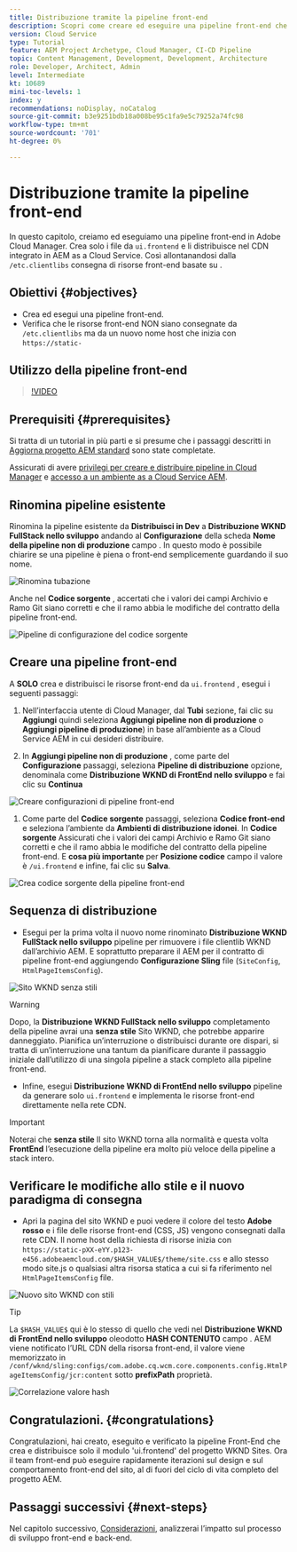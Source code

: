 ```yaml
---
title: Distribuzione tramite la pipeline front-end
description: Scopri come creare ed eseguire una pipeline front-end che crea risorse front-end e distribuisce alla rete CDN integrata in AEM as a Cloud Service.
version: Cloud Service
type: Tutorial
feature: AEM Project Archetype, Cloud Manager, CI-CD Pipeline
topic: Content Management, Development, Development, Architecture
role: Developer, Architect, Admin
level: Intermediate
kt: 10689
mini-toc-levels: 1
index: y
recommendations: noDisplay, noCatalog
source-git-commit: b3e9251bdb18a008be95c1fa9e5c79252a74fc98
workflow-type: tm+mt
source-wordcount: '701'
ht-degree: 0%

---
```



# Distribuzione tramite la pipeline front-end

In questo capitolo, creiamo ed eseguiamo una pipeline front-end in Adobe Cloud Manager. Crea solo i file da `ui.frontend` e li distribuisce nel CDN integrato in AEM as a Cloud Service. Così allontanandosi dalla  `/etc.clientlibs` consegna di risorse front-end basate su .


## Obiettivi {#objectives}

* Crea ed esegui una pipeline front-end.
* Verifica che le risorse front-end NON siano consegnate da `/etc.clientlibs` ma da un nuovo nome host che inizia con `https://static-`

## Utilizzo della pipeline front-end

>[!VIDEO](https://video.tv.adobe.com/v/3409420?quality=12&learn=on)

## Prerequisiti {#prerequisites}

Si tratta di un tutorial in più parti e si presume che i passaggi descritti in [Aggiorna progetto AEM standard](./update-project.md) sono state completate.

Assicurati di avere [privilegi per creare e distribuire pipeline in Cloud Manager](https://experienceleague.adobe.com/docs/experience-manager-cloud-manager/content/requirements/users-and-roles.html?lang=en#role-definitions) e [accesso a un ambiente as a Cloud Service AEM](https://experienceleague.adobe.com/docs/experience-manager-cloud-service/content/implementing/using-cloud-manager/manage-environments.html).

## Rinomina pipeline esistente

Rinomina la pipeline esistente da __Distribuisci in Dev__ a  __Distribuzione WKND FullStack nello sviluppo__ andando al __Configurazione__ della scheda __Nome della pipeline non di produzione__ campo . In questo modo è possibile chiarire se una pipeline è piena o front-end semplicemente guardando il suo nome.

![Rinomina tubazione](assets/fullstack-wknd-deploy-dev-pipeline.png)


Anche nel __Codice sorgente__ , accertati che i valori dei campi Archivio e Ramo Git siano corretti e che il ramo abbia le modifiche del contratto della pipeline front-end.

![Pipeline di configurazione del codice sorgente](assets/fullstack-wknd-source-code-config.png)


## Creare una pipeline front-end

A __SOLO__ crea e distribuisci le risorse front-end da `ui.frontend` , esegui i seguenti passaggi:

1. Nell’interfaccia utente di Cloud Manager, dal __Tubi__ sezione, fai clic su __Aggiungi__ quindi seleziona __Aggiungi pipeline non di produzione__ o __Aggiungi pipeline di produzione__) in base all’ambiente as a Cloud Service AEM in cui desideri distribuire.

1. In __Aggiungi pipeline non di produzione__ , come parte del __Configurazione__ passaggi, seleziona __Pipeline di distribuzione__ opzione, denominala come __Distribuzione WKND di FrontEnd nello sviluppo__ e fai clic su __Continua__

![Creare configurazioni di pipeline front-end](assets/create-frontend-pipeline-configs.png)

1. Come parte del __Codice sorgente__ passaggi, seleziona __Codice front-end__ e seleziona l’ambiente da __Ambienti di distribuzione idonei__. In __Codice sorgente__ Assicurati che i valori dei campi Archivio e Ramo Git siano corretti e che il ramo abbia le modifiche del contratto della pipeline front-end.
E __cosa più importante__ per __Posizione codice__ campo il valore è `/ui.frontend` e infine, fai clic su __Salva__.

![Crea codice sorgente della pipeline front-end](assets/create-frontend-pipeline-source-code.png)


## Sequenza di distribuzione

* Esegui per la prima volta il nuovo nome rinominato __Distribuzione WKND FullStack nello sviluppo__ pipeline per rimuovere i file clientlib WKND dall’archivio AEM. E soprattutto preparare il AEM per il contratto di pipeline front-end aggiungendo __Configurazione Sling__ file (`SiteConfig`, `HtmlPageItemsConfig`).

![Sito WKND senza stili](assets/unstyled-wknd-site.png)

>[!WARNING]
>
>Dopo, la __Distribuzione WKND FullStack nello sviluppo__ completamento della pipeline avrai una __senza stile__ Sito WKND, che potrebbe apparire danneggiato. Pianifica un’interruzione o distribuisci durante ore dispari, si tratta di un’interruzione una tantum da pianificare durante il passaggio iniziale dall’utilizzo di una singola pipeline a stack completo alla pipeline front-end.


* Infine, esegui __Distribuzione WKND di FrontEnd nello sviluppo__ pipeline da generare solo `ui.frontend` e implementa le risorse front-end direttamente nella rete CDN.

>[!IMPORTANT]
>
>Noterai che __senza stile__ Il sito WKND torna alla normalità e questa volta __FrontEnd__ l’esecuzione della pipeline era molto più veloce della pipeline a stack intero.

## Verificare le modifiche allo stile e il nuovo paradigma di consegna

* Apri la pagina del sito WKND e puoi vedere il colore del testo __Adobe rosso__ e i file delle risorse front-end (CSS, JS) vengono consegnati dalla rete CDN. Il nome host della richiesta di risorse inizia con `https://static-pXX-eYY.p123-e456.adobeaemcloud.com/$HASH_VALUE$/theme/site.css` e allo stesso modo site.js o qualsiasi altra risorsa statica a cui si fa riferimento nel `HtmlPageItemsConfig` file.


![Nuovo sito WKND con stili](assets/newly-styled-wknd-site.png)



>[!TIP]
>
>La `$HASH_VALUE$` qui è lo stesso di quello che vedi nel __Distribuzione WKND di FrontEnd nello sviluppo__  oleodotto __HASH CONTENUTO__ campo . AEM viene notificato l’URL CDN della risorsa front-end, il valore viene memorizzato in `/conf/wknd/sling:configs/com.adobe.cq.wcm.core.components.config.HtmlPageItemsConfig/jcr:content` sotto __prefixPath__ proprietà.


![Correlazione valore hash](assets/hash-value-correlartion.png)



## Congratulazioni.  {#congratulations}

Congratulazioni, hai creato, eseguito e verificato la pipeline Front-End che crea e distribuisce solo il modulo &#39;ui.frontend&#39; del progetto WKND Sites. Ora il team front-end può eseguire rapidamente iterazioni sul design e sul comportamento front-end del sito, al di fuori del ciclo di vita completo del progetto AEM.

## Passaggi successivi {#next-steps}

Nel capitolo successivo, [Considerazioni](considerations.md), analizzerai l’impatto sul processo di sviluppo front-end e back-end.
